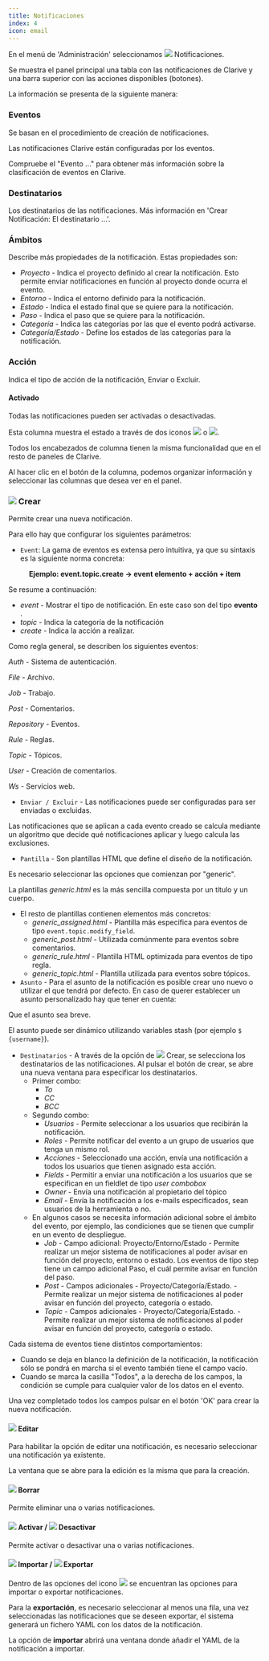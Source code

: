 ```yaml
---
title: Notificaciones
index: 4
icon: email
---
```


En el menú de 'Administración' seleccionamos
<img class = "bali-topic-editor-image" src = "/static/images/icons/email.svg" /> Notificaciones.

Se muestra el panel principal una tabla con las notificaciones de Clarive y una barra superior con las acciones disponibles (botones).

La información se presenta de la siguiente manera:

### Eventos

Se basan en el procedimiento de creación de notificaciones.

Las notificaciones Clarive están configuradas por los eventos.

Compruebe el "Evento ..." para obtener más información sobre la clasificación de eventos en Clarive.

### Destinatarios

Los destinatarios de las notificaciones. Más información en 'Crear Notificación: El destinatario ...'.

### Ámbitos

Describe más propiedades de la notificación. Estas propiedades son:

- *Proyecto* - Indica el proyecto definido al crear la notificación. Esto permite enviar notificaciones en función al proyecto donde ocurra el evento.
- *Entorno* - Indica el entorno definido para la notificación.
- *Estado* - Indica el estado final que se quiere para la notificación.
- *Paso* - Indica el paso que se quiere para la notificación.
- *Categoría* - Indica las categorías por las que el evento podrá activarse.
- *Categoría/Estado* - Define los estados de las categorías para la notificación.

### Acción

Indica el tipo de acción de la notificación, Enviar o Excluir.

#### Activado

Todas las notificaciones pueden ser activadas o desactivadas.

Esta columna muestra el estado a través de dos iconos <img  src = "/static/images/icons/start-green.svg" /> o <img src ="/static/images/icons/stop-red.svg"/>.

Todos los encabezados de columna tienen la misma funcionalidad que en el resto de paneles de Clarive.

Al hacer clic en el botón de la columna, podemos organizar información y seleccionar las columnas que desea ver en el panel.

### <img src = "/static/images/icons/add.svg" /> Crear

Permite crear una nueva notificación.

Para ello hay que configurar los siguientes parámetros:

- `Event`: La gama de eventos es extensa pero intuitiva, ya que su sintaxis es la siguiente norma concreta:
<p style = "text-align: center; font-weight: bold"> Ejemplo: event.topic.create → event elemento + acción + item </p>

Se resume a continuación:

- *event* - Mostrar el tipo de notificación. En este caso son del tipo **evento** .
- *topic* - Indica la categoría de la notificación
- *create* - Indica la acción a realizar.

Como regla general, se describen los siguientes eventos:

*Auth* - Sistema de autenticación.

*File* - Archivo.

*Job* - Trabajo.

*Post* - Comentarios.

*Repository* - Eventos.

*Rule* - Reglas.

*Topic* - Tópicos.

*User* - Creación de comentarios.

*Ws* - Servicios web.


- `Enviar / Excluir` - Las notificaciones puede ser configuradas para ser enviadas o excluidas.

Las notificaciones que se aplican a cada evento creado
se calcula mediante un algoritmo que decide qué notificaciones aplicar y luego calcula las exclusiones.

- `Pantilla` - Son plantillas HTML que define el diseño de la notificación.

Es necesario seleccionar las opciones que comienzan por "generic".

La plantillas *generic.html* es la más sencilla compuesta por un título y un cuerpo.

- El resto de plantillas contienen elementos más concretos:
  - *generic_assigned.html* - Plantilla más especifica para eventos de tipo `event.topic.modify_field`.
  - *generic_post.html* - Utilizada comúnmente para eventos sobre comentarios.
  - *generic_rule.html* - Plantilla HTML optimizada para eventos de tipo regla.
  - *generic_topic.html* - Plantilla utilizada para eventos sobre tópicos.
- `Asunto` - Para el asunto de la notificación es posible crear uno nuevo o utilizar el que tendrá por defecto. En caso de querer establecer un asunto personalizado hay que tener en cuenta:

Que el asunto sea breve.

El asunto puede ser dinámico utilizando variables stash (por ejemplo `$ {username}`).

- `Destinatarios` - A través de la opción de 
<img src = "/static/images/icons/add.svg" /> Crear, se selecciona los destinatarios de las notificaciones. Al pulsar el botón de crear, se abre una nueva ventana para especificar los destinatarios.
   * Primer combo:
      - *To*
      - *CC*
      - *BCC*
    * Segundo combo:
      - *Usuarios* - Permite seleccionar a los usuarios que recibirán la notificación.
      - *Roles* - Permite notificar del evento a un grupo de usuarios que tenga un mismo rol.
      - *Acciones* - Seleccionado una acción, envía una notificación a todos los usuarios que tienen asignado esta acción.
      - *Fields* - Permitir a enviar una notificación a los usuarios que se especifican en un fieldlet de tipo *user combobox*
      - *Owner* - Envía una notificación al propietario del tópico
      - *Email* - Envía la notificación a los e-mails especificados, sean usuarios de la herramienta o no.
    * En algunos casos se necesita información adicional sobre el ámbito del evento, por ejemplo, las condiciones que se tienen que cumplir en un evento de despliegue.
      - *Job* - Campo adicional: Proyecto/Entorno/Estado - Permite realizar un mejor sistema de notificaciones al poder avisar en función del proyecto, entorno o estado. Los eventos de tipo step tiene un campo adicional Paso, el cuál permite avisar en función del paso.
      - *Post* - Campos adicionales - Proyecto/Categoría/Estado. - Permite realizar un mejor sistema de notificaciones al poder avisar en función del proyecto, categoría o estado.
      - *Topic* - Campos adicionales - Proyecto/Categoría/Estado. - Permite realizar un mejor sistema de notificaciones al poder avisar en función del proyecto, categoría o estado.


Cada sistema de eventos tiene distintos comportamientos:

- Cuando se deja en blanco la definición de la notificación, la notificación sólo se pondrá en marcha si el evento también tiene el campo vacío.
- Cuando se marca la casilla "Todos", a la derecha de los campos, la condición se cumple para cualquier valor de los datos en el evento.

Una vez completado todos los campos pulsar en el botón 'OK' para crear la nueva notificación.

#### <img src = "/static/images/icons/edit.svg" /> Editar

Para habilitar la opción de editar una notificación, es necesario seleccionar una notificación ya existente.

La ventana que se abre para la edición es la misma que para la creación.


#### <img src = "/static/images/icons/delete.svg" /> Borrar
Permite eliminar una o varias notificaciones.


#### <img src = "/static/images/icons/start-green.svg" /> Activar / <img src = "/static/images/icons/stop-red.svg" /> Desactivar
Permite activar o desactivar una o varias notificaciones.


#### <img src = "/static/images/icons/import.svg" /> Importar / <img src = "/static/images/icons/export.svg" /> Exportar

Dentro de las opciones del icono <img src = "/static/images/icons/wrench.svg" /> se encuentran las opciones para importar o exportar notificaciones.

Para la **exportación**, es necesario seleccionar al menos una fila, una vez seleccionadas las notificaciones que se deseen exportar, el sistema generará un fichero YAML con los datos de la notificación.

La opción de **importar** abrirá una ventana donde añadir el YAML de la notificación a importar.
